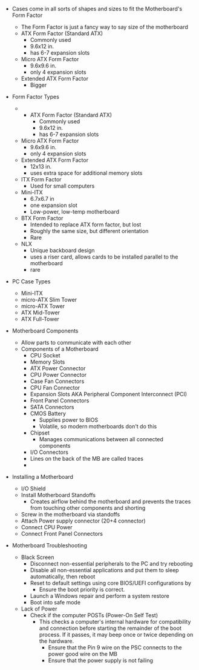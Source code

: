 
- Cases come in all sorts of shapes and sizes to fit the Motherboard's Form Factor
	- The Form Factor is just a fancy way to say size of the motherboard 
	- ATX Form Factor (Standard ATX)
		- Commonly used
		- 9.6x12 in.
		- has 6-7 expansion slots
	- Micro ATX Form Factor 
		- 9.6x9.6 in. 
		- only 4 expansion slots
	- Extended ATX Form Factor
		- Bigger 

- Form Factor Types 
	- - ATX Form Factor (Standard ATX)
		- Commonly used
		- 9.6x12 in.
		- has 6-7 expansion slots
	- Micro ATX Form Factor 
		- 9.6x9.6 in. 
		- only 4 expansion slots
	- Extended ATX Form Factor
		- 12x13 in.
		- uses extra space for additional memory slots 
	- ITX Form Factor
		- Used for small computers
	- Mini-ITX
		- 6.7x6.7 in
		- one expansion slot
		- Low-power, low-temp motherboard
	- BTX Form Factor
		- Intended to replace ATX form factor, but lost
		- Roughly the same size, but different orientation
		- Rare
	- NLX
		- Unique backboard design
		- uses a riser card, allows cards to be installed parallel to the motherboard
		- rare

- PC Case Types
	- Mini-ITX
	- micro-ATX Slim Tower
	- micro-ATX Tower
	- ATX Mid-Tower
	- ATX Full-Tower 

- Motherboard Components 
	- Allow parts to communicate with each other
	- Components of a Motherboard
		- CPU Socket 
		- Memory Slots
		- ATX Power Connector
		- CPU Power Connector
		- Case Fan Connectors
		- CPU Fan Connector
		- Expansion Slots AKA Peripheral Component Interconnect (PCI)
		- Front Panel Connectors
		- SATA Connectors
		- CMOS Battery
			- Supplies power to BIOS
			- Volatile, so modern motherboards don't do this 
		- Chipset
			- Manages communications between all connected components
		- I/O Connectors
		- Lines on the back of the MB are called traces 
		- 

- Installing a Motherboard 
	- I/O Shield 
	- Install Motherboard Standoffs 
		- Creates airflow behind the motherboard and prevents the traces from touching other components and shorting
	- Screw in the motherboard via standoffs
	- Attach Power supply connector (20+4 connector)
	- Connect CPU Power 
	- Connect Front Panel Connectors 

- Motherboard Troubleshooting 
	- Black Screen
		- Disconnect non-essential peripherals to the PC and try rebooting 
		- Disable all non-essential applications and put them to sleep automatically, then reboot
		- Reset to default settings using core BIOS/UEFI configurations by 
			- Ensure the boot priority is correct.
		- Launch a Windows repair and perform a system restore
		- Boot into safe mode 
	- Lack of Power
		- Check if the computer POSTs (Power-On Self Test)
			- This checks a computer's internal hardware for compatibility and connection before starting the remainder of the boot process. If it passes, it may beep once or twice depending on the hardware.
				- Ensure that the Pin 9 wire on the PSC connects to the power good wire on the MB
				- Ensure that the power supply is not failing